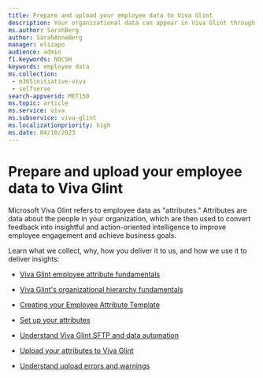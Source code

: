 ```yaml
---
title: Prepare and upload your employee data to Viva Glint
description: Your organizational data can appear in Viva Glint through Microsoft Entra ID or by uploading a .csv file.
ms.author: SarahBerg
author: SarahAnneBerg
manager: elizapo
audience: admin
f1.keywords: NOCSH
keywords: employee data
ms.collection: 
 - m365initiative-viva
 - selfserve
search-appverid: MET150
ms.topic: article
ms.service: viva
ms.subservice: viva-glint
ms.localizationpriority: high
ms.date: 04/10/2023
---
```


# Prepare and upload your employee data to Viva Glint

Microsoft Viva Glint refers to employee data as "attributes." Attributes are data about the people in your organization, which are then used to convert feedback into insightful and action-oriented intelligence to improve employee engagement and achieve business goals.

Learn what we collect, why, how you deliver it to us, and how we use it to deliver insights:

- [Viva Glint employee attribute fundamentals](https://go.microsoft.com/fwlink/?linkid=2230738)

- [Viva Glint's organizational hierarchy fundamentals](https://go.microsoft.com/fwlink/?linkid=2230861)

- [Creating your Employee Attribute Template](https://go.microsoft.com/fwlink/?linkid=2230862)

- [Set up your attributes](https://go.microsoft.com/fwlink/?linkid=2247991)

- [Understand Viva Glint SFTP and data automation](https://go.microsoft.com/fwlink/?linkid=2247429)

- [Upload your attributes to Viva Glint](https://go.microsoft.com/fwlink/?linkid=2230742)

- [Understand upload errors and warnings](https://go.microsoft.com/fwlink/?linkid=2230863)
